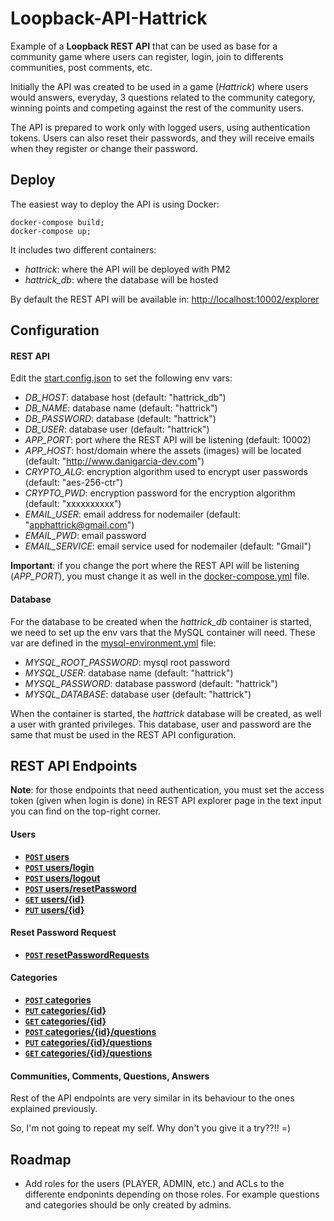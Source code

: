 # Loopback-API-Hattrick
Example of a **Loopback REST API** that can be used as base for a community game where users can register, login, join to differents communities, post comments, etc.

Initially the API was created to be used in a game (_Hattrick_) where users would answers, everyday, 3 questions related to the community category, winning points and competing against the rest of the community users.

The API is prepared to work only with logged users, using authentication tokens. Users can also reset their passwords, and they will receive emails when they register or change their password.

## Deploy

The easiest way to deploy the API is using Docker:

```
docker-compose build;
docker-compose up;
```

It includes two different containers:
- *hattrick*: where the API will be deployed with PM2
- *hattrick_db*: where the database will be hosted

By default the REST API will be available in: [http://localhost:10002/explorer](http://localhost:10002/explorer)

## Configuration

#### REST API
Edit the [start.config.json](start.config.json) to set the following env vars:

- *DB_HOST*: database host (default: "hattrick_db")
- *DB_NAME*: database name (default: "hattrick")
- *DB_PASSWORD*: database  (default: "hattrick")
- *DB_USER*: database user (default: "hattrick")
- *APP_PORT*: port where the REST API will be listening (default: 10002)
- *APP_HOST*: host/domain where the assets (images) will be located (default: "http://www.danigarcia-dev.com")
- *CRYPTO_ALG*: encryption algorithm used to encrypt user passwords (default: "aes-256-ctr")
- *CRYPTO_PWD*: encryption password for the encryption algorithm (default: "xxxxxxxxxx")
- *EMAIL_USER*: email address for nodemailer (default: "apphattrick@gmail.com")
- *EMAIL_PWD*: email password
- *EMAIL_SERVICE*: email service used for nodemailer (default: "Gmail")

**Important**: if you change the port where the REST API will be listening (*APP_PORT*), you must change it as well in the [docker-compose.yml](docker-compose.yml) file.

#### Database
For the database to be created when the *hattrick_db* container is started, we need to set up the env vars that the MySQL container will need. These var are defined in the [mysql-environment.yml](mysql-environment.yml) file:
- *MYSQL_ROOT_PASSWORD*: mysql root password
- *MYSQL_USER*: database name (default: "hattrick")
- *MYSQL_PASSWORD*: database password (default: "hattrick")
- *MYSQL_DATABASE*: database user (default: "hattrick")

When the container is started, the *hattrick* database will be created, as well a user with granted privileges. This database, user and password are the same that must be used in the REST API configuration.

## REST API Endpoints

**Note**: for those endpoints that need authentication, you must set the access token (given when login is done) in REST API explorer page in the text input you can find on the top-right corner.

#### Users
- **[<code>POST</code> users](api-doc/users/POST_user.md)**
- **[<code>POST</code> users/login](api-doc/users/POST_login.md)**
- **[<code>POST</code> users/logout](api-doc/users/POST_logout.md)**
- **[<code>POST</code> users/resetPassword](api-doc/users/POST_resetPassword.md)**
- **[<code>GET</code> users/{id}](api-doc/users/GET_user.md)**
- **[<code>PUT</code> users/{id}](api-doc/users/PUT_user.md)**

#### Reset Password Request
- **[<code>POST</code> resetPasswordRequests](api-doc/reset-password/POST_reset.md)**

#### Categories
- **[<code>POST</code> categories](api-doc/categories/POST_category.md)**
- **[<code>PUT</code> categories/{id}](api-doc/categories/PUT_category.md)**
- **[<code>GET</code> categories/{id}](api-doc/categories/GET_category.md)**
- **[<code>POST</code> categories/{id}/questions](api-doc/categories/POST_category_question.md)**
- **[<code>PUT</code> categories/{id}/questions](api-doc/categories/PUT_category_question.md)**
- **[<code>GET</code> categories/{id}/questions](api-doc/categories/GET_category_question.md)**

#### Communities, Comments, Questions, Answers

Rest of the API endpoints are very similar in its behaviour to the ones explained previously.

So, I'm not going to repeat my self. Why don't you give it a try??!! =)

## Roadmap

- Add roles for the users (PLAYER, ADMIN, etc.) and ACLs to the differente endponints depending on those roles. For example questions and categories should be only created by admins.

